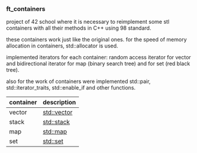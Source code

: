 ### ft_containers

project of 42 school where it is necessary to reimplement some stl containers with all their methods in C++ using 98 standard.

these containers work just like the original ones. for the speed of memory allocation in containers, std::allocator is used.

implemented iterators for each container: random access iterator for vector and bidirectional iterator for map (binary search tree) and for set (red black tree).

also for the work of containers were implemented std::pair, std::iterator_traits, std::enable_if and other functions.

| container | description |
| ------------ | ------------ |
| vector | [std::vector] |
| stack | [std::stack] |
| map | [std::map] |
| set | [std::set] |

[std::vector]: http://www.cplusplus.com/reference/vector/vector
[std::stack]: http://www.cplusplus.com/reference/stack/stack
[std::map]: http://www.cplusplus.com/reference/map/map
[std::set]: http://www.cplusplus.com/reference/set/set
